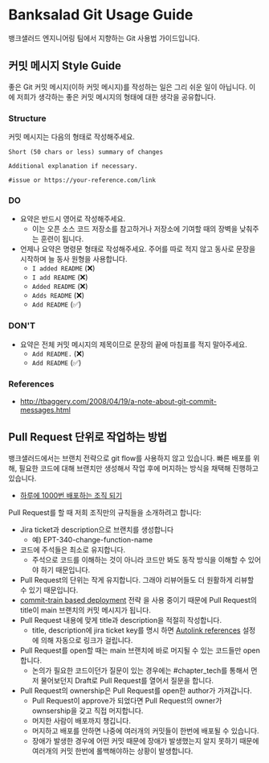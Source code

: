 # Banksalad Git Usage Guide

뱅크샐러드 엔지니어링 팀에서 지향하는 Git 사용법 가이드입니다.

## 커밋 메시지 Style Guide

좋은 Git 커밋 메시지(이하 커밋 메시지)를 작성하는 일은 그리 쉬운 일이 아닙니다. 이에 저희가 생각하는 좋은 커밋 메시지의 형태에 대한 생각을 공유합니다.

### Structure

커밋 메시지는 다음의 형태로 작성해주세요.

```
Short (50 chars or less) summary of changes

Additional explanation if necessary.

#issue or https://your-reference.com/link
```

### DO

- 요약은 반드시 영어로 작성해주세요.
    + 이는 오픈 소스 코드 저장소를 참고하거나 저장소에 기여할 때의 장벽을 낮춰주는 훈련이 됩니다.
- 언제나 요약은 명령문 형태로 작성해주세요. 주어를 따로 적지 않고 동사로 문장을 시작하며 늘 동사 원형을 사용합니다.
    + `I added README` (:x:)
    + `I add README` (:x:)
    + `Added README` (:x:)
    + `Adds README` (:x:)
    + `Add README` (:white_check_mark:)

### DON'T

- 요약은 전체 커밋 메시지의 제목이므로 문장의 끝에 마침표를 적지 말아주세요.
    + `Add README.` (:x:)
    + `Add README` (:white_check_mark:)

### References

- http://tbaggery.com/2008/04/19/a-note-about-git-commit-messages.html

## Pull Request 단위로 작업하는 방법

뱅크샐러드에서는 브랜치 전략으로 git flow를 사용하지 않고 있습니다. 빠른 배포를 위해, 필요한 코드에 대해 브랜치만 생성해서 작업 후에 머지하는 방식을 채택해 진행하고 있습니다.

- [하루에 1000번 배포하는 조직 되기](https://blog.banksalad.com/tech/become-an-organization-that-deploys-1000-times-a-day/)

Pull Request를 할 때 저희 조직만의 규칙들을 소개하려고 합니다:

- Jira ticket과 description으로 브랜치를 생성합니다
    - 예) EPT-340-change-function-name
- 코드에 주석들은 최소로 유지합니다.
    - 주석으로 코드를 이해하는 것이 아니라 코드만 봐도 동작 방식을 이해할 수 있어야 하기 때문입니다.
- Pull Request의 단위는 작게 유지합니다. 그래야 리뷰어들도 더 원활하게 리뷰할 수 있기 때문입니다.
- [commit-train based deployment](https://blog.banksalad.com/tech/become-an-organization-that-deploys-1000-times-a-day/?gclid=Cj0KCQiA3NX_BRDQARIsALA3fIJ1dXP9Btp4Jqkze2iTPbMh2W3hlXi6ORJJsXBPvkX-d3jSDmGacx4aAphzEALw_wcB#lightweight-branching-model)
  전략 을 사용 중이기 때문에 Pull Request의 title이 main 브랜치의 커밋 메시지가 됩니다.
- Pull Request 내용에 맞게 title과 description을 적절히 작성합니다.
    - title, description에 jira ticket key를 명시
      하면 [Autolink references](https://docs.github.com/en/github/administering-a-repository/configuring-autolinks-to-reference-external-resources)
      설정에 의해 자동으로 링크가 걸립니다.
- Pull Request를 open할 때는 main 브랜치에 바로 머지될 수 있는 코드들만 open합니다.
    - 논의가 필요한 코드이던가 질문이 있는 경우에는 #chapter_tech를 통해서 먼저 물어보던지 Draft로 Pull Request를 열어서 질문을 합니다.
- Pull Request의 ownership은 Pull Request를 open한 author가 가져갑니다.
    - Pull Request이 approve가 되었다면 Pull Request의 owner가 ownsership을 갖고 직접 머지합니다.
    - 머지한 사람이 배포까지 챙깁니다.
    - 머지하고 배포를 안하면 나중에 여러개의 커밋들이 한번에 배포될 수 있습니다.
    - 장애가 발생한 경우에 어떤 커밋 때문에 장애가 발생했는지 알지 못하기 때문에 여러개의 커밋 한번에 롤백해야하는 상황이 발생합니다.
